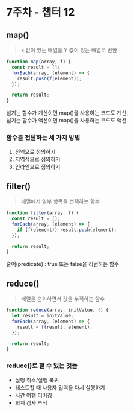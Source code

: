 # 7주차 - 챕터 12

## map()

> x 값이 있는 배열을 Y 값이 있는 배열로 변환

```js
function map(array, f) {
  const result = [];
  forEach(array, (element) => {
    result.push(f(element));
  });

  return result;
}
```

넘기는 함수가 계산이면 map()을 사용하는 코드도 계산,  
넘기는 함수가 액션이면 map()을 사용하는 코드도 액션

### 함수를 전달하는 세 가지 방법

1. 전역으로 정의하기
2. 지역적으로 정의하기
3. 인라인으로 정의하기

## filter()

> 배열에서 일부 항목을 선택하는 함수

```js
function filter(array, f) {
  const result = [];
  forEach(array, (element) => {
    if (f(element)) result.push(element);
  });

  return result;
}
```

술어(predicate) : true 또는 false을 리턴하는 함수

## reduce()

> 배열을 순회하면서 값을 누적하는 함수

```js
function reduce(array, initValue, f) {
  let result = initValue;
  forEach(array, (element) => {
    result = f(result, element);
  });

  return result;
}
```

### reduce()로 할 수 있는 것들

- 실행 취소/실행 복귀
- 테스트할 때 사용자 입력을 다시 실행하기
- 시간 여행 디버깅
- 회계 감사 추적